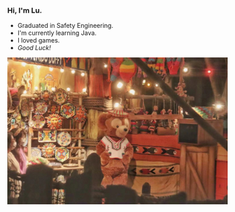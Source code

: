 ### Hi, I'm Lu.

- Graduated in Safety Engineering.
- I'm currently learning Java.
- I loved games.
- *Good Luck!*


![**Everything will be fine.**](https://github.com/gtb-2023-lu-bingying/.github/blob/main/ok.jpg)
